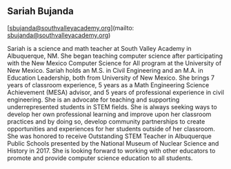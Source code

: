 ## Sariah Bujanda

[sbujanda@southvalleyacademy.org](mailto: sbujanda@southvalleyacademy.org)

Sariah is a science and math teacher at South Valley Academy in Albuquerque, NM.  She began teaching computer science after participating with the New Mexico Computer Science for All program at the University of New Mexico.  Sariah holds an M.S. in Civil Engineering and an M.A. in Education Leadership, both from University of New Mexico.  She brings 7 years of classroom experience, 5 years as a Math Engineering Science Achievement (MESA) advisor, and 5 years of professional experience in civil engineering.  She is an advocate for teaching and supporting underrepresented students in STEM fields.  She is always seeking ways to develop her own professional learning and improve upon her classroom practices and by doing so, develop community partnerships to create opportunities and experiences for her students outside of her classroom.  She was honored to receive Outstanding STEM Teacher in Albuquerque Public Schools presented by the National Museum of Nuclear Science and History in 2017.  She is looking forward to working with other educators to promote and provide computer science education to all students.
